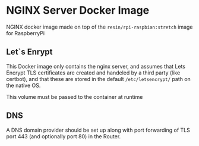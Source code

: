 # NGINX Server Docker Image

NGINX docker image made on top of the `resin/rpi-raspbian:stretch` image for RaspberryPi

## Let`s Enrypt

This Docker image only contains the nginx server, and assumes that Lets Encrypt TLS certificates 
are created and handeled by a third party (like certbot), and that these are stored in the default 
`/etc/letsencrypt/` path on the native OS.

This volume must be passed to the container at runtime

## DNS

A DNS domain provider should be set up along with port forwarding of TLS port 443 (and optionally port 80)
in the Router.
